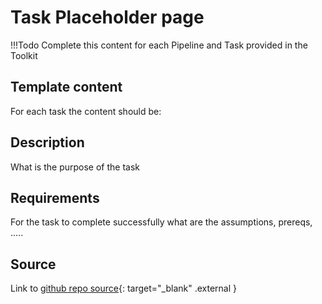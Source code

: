 # Task Placeholder page

!!!Todo
    Complete this content for each Pipeline and Task provided in the Toolkit

## Template content

For each task the content should be:

## Description

What is the purpose of the task

## Requirements

For the task to complete successfully what are the assumptions, prereqs, .....

## Source

Link to [github repo source](https://github.com/IBM/ibm-garage-tekton-tasks/tree/main/tasks){: target="_blank" .external }
